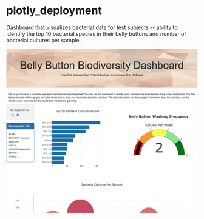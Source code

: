 # plotly_deployment

Dashboard that visualizes bacterial data for test subjects -- ability to identify the top 10 bacterial species in their belly buttons and number of bacterial cultures per sample. 

![screenshot of index.html](https://raw.githubusercontent.com/vdvgit/plotly_deployment/main/index_html_screenshot.png)
